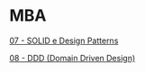 # MBA

[07 - SOLID e Design Patterns](/07solidedesignpatterns/README.md)

[08 - DDD (Domain Driven Design)](/08ddddomaindrivendesign/dddcomvaughnvernon/README.md)
